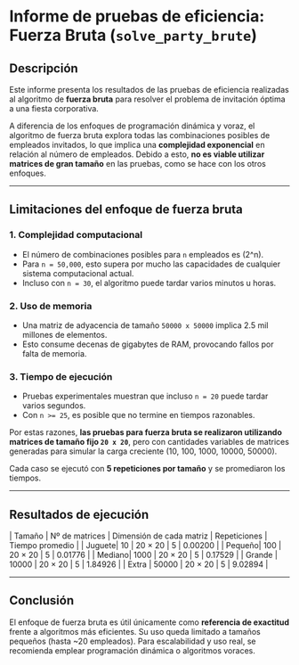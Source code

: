 # Informe de pruebas de eficiencia: Fuerza Bruta (`solve_party_brute`)

## Descripción

Este informe presenta los resultados de las pruebas de eficiencia realizadas al algoritmo de **fuerza bruta** para resolver el problema de invitación óptima a una fiesta corporativa.

A diferencia de los enfoques de programación dinámica y voraz, el algoritmo de fuerza bruta explora todas las combinaciones posibles de empleados invitados, lo que implica una **complejidad exponencial** en relación al número de empleados. Debido a esto, **no es viable utilizar matrices de gran tamaño** en las pruebas, como se hace con los otros enfoques.

---

## Limitaciones del enfoque de fuerza bruta

### 1. Complejidad computacional
- El número de combinaciones posibles para `n` empleados es \(2^n\).
- Para `n = 50,000`, esto supera por mucho las capacidades de cualquier sistema computacional actual.
- Incluso con `n = 30`, el algoritmo puede tardar varios minutos u horas.

### 2. Uso de memoria
- Una matriz de adyacencia de tamaño `50000 x 50000` implica 2.5 mil millones de elementos.
- Esto consume decenas de gigabytes de RAM, provocando fallos por falta de memoria.

### 3. Tiempo de ejecución
- Pruebas experimentales muestran que incluso `n = 20` puede tardar varios segundos.
- Con `n >= 25`, es posible que no termine en tiempos razonables.

Por estas razones, **las pruebas para fuerza bruta se realizaron utilizando matrices de tamaño fijo `20 x 20`**, pero con cantidades variables de matrices generadas para simular la carga creciente (10, 100, 1000, 10000, 50000).

Cada caso se ejecutó con **5 repeticiones por tamaño** y se promediaron los tiempos.

---

## Resultados de ejecución

| Tamaño | Nº de matrices | Dimensión de cada matriz | Repeticiones | Tiempo promedio |
| Juguete|    10          |       20 × 20            | 5            |   0.00200       |
| Pequeño|    100         |       20 × 20            | 5            |   0.01776       |
| Mediano|    1000        |       20 × 20            | 5            |   0.17529       |
| Grande |    10000       |       20 × 20            | 5            |   1.84926       |
| Extra  |    50000       |       20 × 20            | 5            |   9.02894       |        

---

## Conclusión

El enfoque de fuerza bruta es útil únicamente como **referencia de exactitud** frente a algoritmos más eficientes. Su uso queda limitado a tamaños pequeños (hasta ~20 empleados). Para escalabilidad y uso real, se recomienda emplear programación dinámica o algoritmos voraces.